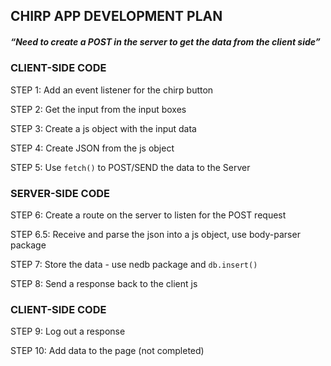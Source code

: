 CHIRP APP DEVELOPMENT PLAN
--------------------------

##### “Need to create a POST in the server to get the data from the client side”

### CLIENT-SIDE CODE

STEP 1: Add an event listener for the chirp button

STEP 2: Get the input from the input boxes

STEP 3: Create a js object with the input data

STEP 4: Create JSON from the js object

STEP 5: Use `fetch()` to POST/SEND the data to the Server

### SERVER-SIDE CODE

STEP 6: Create a route on the server to listen for the POST request

STEP 6.5: Receive and parse the json into a js object, use body-parser package

STEP 7: Store the data - use nedb package and `db.insert()`

STEP 8: Send a response back to the client js

### CLIENT-SIDE CODE

STEP 9: Log out a response

STEP 10: Add data to the page (not completed)